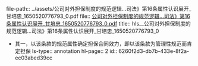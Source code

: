 file-path:: ../assets/公司对外担保制度的规范逻辑...司法》第16条属性认识展开_甘培忠_1650520776793_0.pdf
file:: [公司对外担保制度的规范逻辑...司法》第16条属性认识展开_甘培忠_1650520776793_0.pdf](../assets/公司对外担保制度的规范逻辑...司法》第16条属性认识展开_甘培忠_1650520776793_0.pdf)
title:: hls__公司对外担保制度的规范逻辑...司法》第16条属性认识展开_甘培忠_1650520776793_0

- 其一，以该条款的规范属性确定担保合同效力，即以该条款为管理性规范而肯定担保
  ls-type:: annotation
  hl-page:: 2
  id:: 6260f2d3-db7b-433e-8f2a-ec03abed39cc